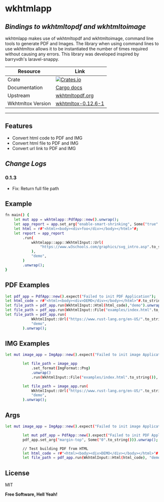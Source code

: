 # wkhtmlapp
## _Bindings to wkhtmltopdf and wkhtmltoimage_

wkhtmlapp makes use of wkhtmltopdf and wkhtmltoimage, command line tools to generate PDF and Images. The library when using command lines to use wkhtmltox allows it to be instantiated the number of times required without causing any errors. This library was developed inspired by barryvdh's laravel-snappy.

Resource  | Link
----- | -----
Crate | [![Crates.io](https://img.shields.io/crates/v/wkhtmlapp?color=warning&style=plastic)](https://crates.io/crates/wkhtmlapp)
Documentation | [Cargo docs](https://github.com/JoelTorresAr/wkhtmlapp.git)
Upstream | [wkhtmltopdf.org](http://wkhtmltopdf.org/)
Wkhtmltox Version | [wkhtmltox-0.12.6-1](https://github.com/wkhtmltopdf/packaging/releases)
-----

## Features

- Convert html code to PDF and IMG
- Convert html file to PDF and IMG
- Convert url link to PDF and IMG

##  _Change Logs_

### 0.1.3

 - Fix: Return full file path


## Example

```sh
fn main() {
    let mut app = wkhtmlapp::PdfApp::new().unwrap();
    let app_report = app.set_arg("enable-smart-shrinking", Some("true".to_string())).unwrap();
    let html = r#"<html><body><div>foo</div></body></html>"#;
    let report = app_report
        .run(
            wkhtmlapp::app::WkhtmlInput::Url(
                "https://www.w3schools.com/graphics/svg_intro.asp".to_string(),
            ),
            "demo",
        )
        .unwrap();
}
```

## PDF Examples

```sh
let pdf_app = PdfApp::new().expect("Failed to init PDF Application");
let html_code = r#"<html><body><div>DEMO</div></body></html>"#.to_string();
let file_path = pdf_app.run(WkhtmlInput::Html(html_code),"demo").unwrap();
let file_path = pdf_app.run(WkhtmlInput::File("examples/index.html".to_string()), "demo").unwrap();
let file_path = pdf_app.run(
            WkhtmlInput::Url("https://www.rust-lang.org/en-US/".to_string()),
            "demo",
        ).unwrap();
```
## IMG Examples

```sh
let mut image_app = ImgApp::new().expect("Failed to init image Application");

        let file_path = image_app
            .set_format(ImgFormat::Png)
            .unwrap()
            .run(WkhtmlInput::File("examples/index.html".to_string()), "demo").unwrap();

        let file_path = image_app.run(
            WkhtmlInput::Url("https://www.rust-lang.org/en-US/".to_string()),
            "demo",
        ).unwrap();
```

## Args

```sh
let mut image_app = ImgApp::new().expect("Failed to init image Application");

        let mut pdf_app = PdfApp::new().expect("Failed to init PDF Application");
        pdf_app.set_arg("margin-top", Some("0".to_string())).unwrap();

        // Test building PDF from HTML
        let html_code = r#"<html><body><div>DEMO</div></body></html>"#.to_string();
        let file_path = pdf_app.run(WkhtmlInput::Html(html_code), "demo").unwrap();
```

## License

MIT

**Free Software, Hell Yeah!**